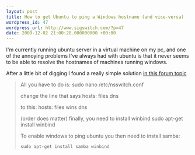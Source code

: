 ```yaml
---
layout: post
title: How to get Ubuntu to ping a Windows hostname (and vice-versa)
wordpress_id: 47
wordpress_url: http://www.sigswitch.com/?p=47
date: 2009-12-02 21:00:28.000000000 +00:00
---
```

I'm currently running ubuntu server in a virtual machine on my pc, and one of the 
annoying problems I've always had with ubuntu is that it never seems to be able 
to resolve the hostnames of machines running windows. 

After a little bit of digging I found a really simple solution
[in this forum topic](http://ubuntuforums.org/showthread.php?t=88206)

> All you have to do is:
>     sudo nano /etc/nsswitch.conf
> 
> change the line that says
>     hosts: files dns
> 
> to this:
>     hosts: files wins dns
> 
> (order does matter) finally, you need to install winbind
>     sudo apt-get install winbind
>
> To enable windows to ping ubuntu you then need to install samba:
>
>    `sudo apt-get install samba winbind`